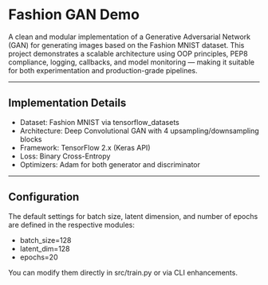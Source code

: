 # Fashion GAN Demo

A clean and modular implementation of a Generative Adversarial Network (GAN) for generating images based on the Fashion MNIST dataset. This project demonstrates a scalable architecture using OOP principles, PEP8 compliance, logging, callbacks, and model monitoring — making it suitable for both experimentation and production-grade pipelines.

---

## Implementation Details
- Dataset: Fashion MNIST via tensorflow_datasets
- Architecture: Deep Convolutional GAN with 4 upsampling/downsampling blocks
- Framework: TensorFlow 2.x (Keras API)
- Loss: Binary Cross-Entropy
- Optimizers: Adam for both generator and discriminator

---

## Configuration
The default settings for batch size, latent dimension, and number of epochs are defined in the respective modules:

- batch_size=128 
- latent_dim=128
- epochs=20

You can modify them directly in src/train.py or via CLI enhancements.